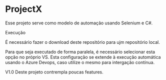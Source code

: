 # ProjectX

Esse projeto serve como modelo de automação usando Selenium e C#.

Execução

É necessário fazer o download deste repositório para ujm repositório local. 

Para que seja executado de forma paralela, é necessário selecionar esta opção no próprio VS. Esta configuração se extende à execução automática usando o Azure Devops, caso utilize o mesmo para intergação contínua.

V1.0 Deste projeto contrempla poucas features.
